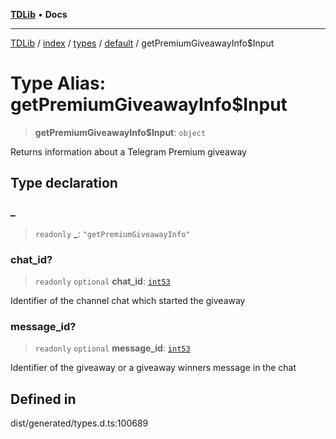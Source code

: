 [**TDLib**](../../../../../../README.md) • **Docs**

***

[TDLib](../../../../../../modules.md) / [index](../../../../../README.md) / [types](../../../README.md) / [default](../README.md) / getPremiumGiveawayInfo$Input

# Type Alias: getPremiumGiveawayInfo$Input

> **getPremiumGiveawayInfo$Input**: `object`

Returns information about a Telegram Premium giveaway

## Type declaration

### \_

> `readonly` **\_**: `"getPremiumGiveawayInfo"`

### chat\_id?

> `readonly` `optional` **chat\_id**: [`int53`](int53-1.md)

Identifier of the channel chat which started the giveaway

### message\_id?

> `readonly` `optional` **message\_id**: [`int53`](int53-1.md)

Identifier of the giveaway or a giveaway winners message in the chat

## Defined in

dist/generated/types.d.ts:100689
